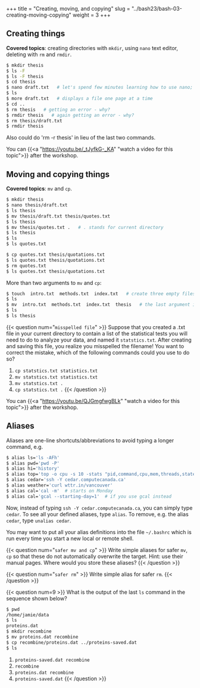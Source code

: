 +++
title = "Creating, moving, and copying"
slug = "../bash23/bash-03-creating-moving-copying"
weight = 3
+++

## Creating things

**Covered topics**: creating directories with `mkdir`, using `nano` text editor, deleting with `rm` and
`rmdir`.

```sh
$ mkdir thesis
$ ls -F
$ ls -F thesis
$ cd thesis
$ nano draft.txt   # let's spend few minutes learning how to use nano; can also use other editors
$ ls
$ more draft.txt   # displays a file one page at a time
$ cd ..
$ rm thesis   # getting an error - why?
$ rmdir thesis   # again getting an error - why?
$ rm thesis/draft.txt
$ rmdir thesis
```

Also could do 'rm -r thesis' in lieu of the last two commands.

<!-- 03-creating.mkv -->
<!-- {{< yt _tJyfkG-_KA 63 >}} -->
You can {{<a "https://youtu.be/_tJyfkG-_KA" "watch a video for this topic">}} after the workshop.






## Moving and copying things

**Covered topics**: `mv` and `cp`.

```sh
$ mkdir thesis
$ nano thesis/draft.txt
$ ls thesis
$ mv thesis/draft.txt thesis/quotes.txt
$ ls thesis
$ mv thesis/quotes.txt .   # . stands for current directory
$ ls thesis
$ ls
$ ls quotes.txt
```

```sh
$ cp quotes.txt thesis/quotations.txt
$ ls quotes.txt thesis/quotations.txt
$ rm quotes.txt
$ ls quotes.txt thesis/quotations.txt
```

More than two arguments to `mv` and `cp`:

```sh
$ touch  intro.txt  methods.txt  index.txt   # create three empty files
$ ls
$ mv  intro.txt  methods.txt  index.txt  thesis   # the last argument is the destination directory
$ ls
$ ls thesis
```

{{< question num="`misspelled file`" >}}
Suppose that you created a .txt file in your current directory to contain a list of the statistical tests you will need
to do to analyze your data, and named it `statstics.txt`. After creating and saving this file, you realize you
misspelled the filename! You want to correct the mistake, which of the following commands could you use to do so?
1. `cp statstics.txt statistics.txt`
2. `mv statstics.txt statistics.txt`
3. `mv statstics.txt .`
4. `cp statstics.txt .`
{{< /question >}}

<!-- 03-moving.mkv -->
<!-- {{< yt QJGmgfwgBLk 63 >}} -->
You can {{<a "https://youtu.be/QJGmgfwgBLk" "watch a video for this topic">}} after the workshop.







## Aliases

Aliases are one-line shortcuts/abbreviations to avoid typing a longer command, e.g.

```sh
$ alias ls='ls -AFh'
$ alias pwd='pwd -P'
$ alias hi='history'
$ alias top='top -o cpu -s 10 -stats "pid,command,cpu,mem,threads,state,user"'
$ alias cedar='ssh -Y cedar.computecanada.ca'
$ alias weather='curl wttr.in/vancouver'
$ alias cal='cal -m'  # starts on Monday
$ alias cal='gcal --starting-day=1'  # if you use gcal instead
```

Now, instead of typing `ssh -Y cedar.computecanada.ca`, you can simply type `cedar`. To see all your
defined aliases, type `alias`. To remove, e.g. the alias `cedar`, type `unalias cedar`.

You may want to put all your alias definitions into the file `~/.bashrc` which is run every time you
start a new local or remote shell.

{{< question num="`safer mv and cp`" >}}
Write simple aliases for safer `mv`, `cp` so that these do not automatically overwrite the target. Hint: use their
manual pages. Where would you store these aliases?
{{< /question >}}

{{< question num="`safer rm`" >}}
Write simple alias for safer `rm`.
{{< /question >}}

{{< question num=9 >}}
What is the output of the last `ls` command in the sequence shown below?
```sh
$ pwd
/home/jamie/data
$ ls
proteins.dat
$ mkdir recombine
$ mv proteins.dat recombine
$ cp recombine/proteins.dat ../proteins-saved.dat
$ ls
```
1. `proteins-saved.dat recombine`
2. `recombine`
3. `proteins.dat recombine`
4. `proteins-saved.dat`
{{< /question >}}
